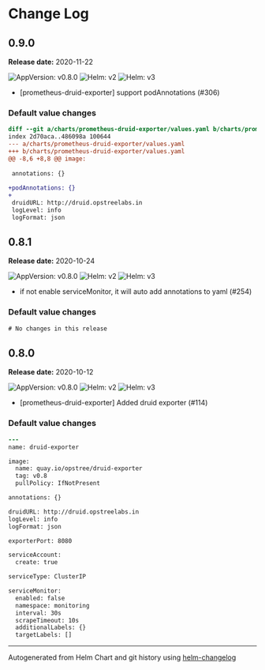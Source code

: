 # Change Log

## 0.9.0 

**Release date:** 2020-11-22

![AppVersion: v0.8.0](https://img.shields.io/static/v1?label=AppVersion&message=v0.8.0&color=success&logo=)
![Helm: v2](https://img.shields.io/static/v1?label=Helm&message=v2&color=inactive&logo=helm)
![Helm: v3](https://img.shields.io/static/v1?label=Helm&message=v3&color=informational&logo=helm)


* [prometheus-druid-exporter] support podAnnotations (#306) 

### Default value changes

```diff
diff --git a/charts/prometheus-druid-exporter/values.yaml b/charts/prometheus-druid-exporter/values.yaml
index 2d70aca..486098a 100644
--- a/charts/prometheus-druid-exporter/values.yaml
+++ b/charts/prometheus-druid-exporter/values.yaml
@@ -8,6 +8,8 @@ image:
 
 annotations: {}
 
+podAnnotations: {}
+
 druidURL: http://druid.opstreelabs.in
 logLevel: info
 logFormat: json
```

## 0.8.1 

**Release date:** 2020-10-24

![AppVersion: v0.8.0](https://img.shields.io/static/v1?label=AppVersion&message=v0.8.0&color=success&logo=)
![Helm: v2](https://img.shields.io/static/v1?label=Helm&message=v2&color=inactive&logo=helm)
![Helm: v3](https://img.shields.io/static/v1?label=Helm&message=v3&color=informational&logo=helm)


* if not enable serviceMonitor, it will auto add annotations to yaml (#254) 

### Default value changes

```diff
# No changes in this release
```

## 0.8.0 

**Release date:** 2020-10-12

![AppVersion: v0.8.0](https://img.shields.io/static/v1?label=AppVersion&message=v0.8.0&color=success&logo=)
![Helm: v2](https://img.shields.io/static/v1?label=Helm&message=v2&color=inactive&logo=helm)
![Helm: v3](https://img.shields.io/static/v1?label=Helm&message=v3&color=informational&logo=helm)


* [prometheus-druid-exporter] Added druid exporter (#114) 

### Default value changes

```diff
---
name: druid-exporter

image:
  name: quay.io/opstree/druid-exporter
  tag: v0.8
  pullPolicy: IfNotPresent

annotations: {}

druidURL: http://druid.opstreelabs.in
logLevel: info
logFormat: json

exporterPort: 8080

serviceAccount:
  create: true

serviceType: ClusterIP

serviceMonitor:
  enabled: false
  namespace: monitoring
  interval: 30s
  scrapeTimeout: 10s
  additionalLabels: {}
  targetLabels: []
```

---
Autogenerated from Helm Chart and git history using [helm-changelog](https://github.com/tropnikovvl/helm-changelog)
